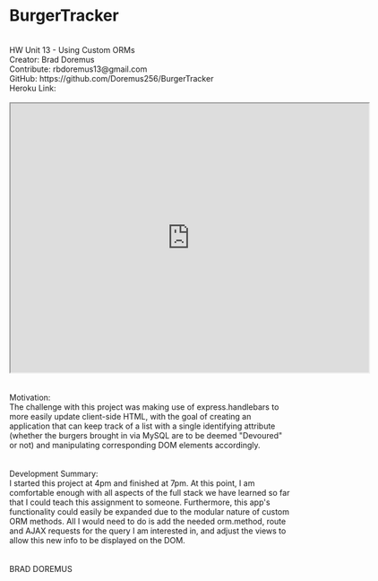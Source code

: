 # BurgerTracker
<br>
HW Unit 13 - Using Custom ORMs
<br>
Creator: Brad Doremus
<br>
Contribute: rbdoremus13@gmail.com
<br>
GitHub: https://github.com/Doremus256/BurgerTracker
<br>
Heroku Link: 
<br>
<br>
<iframe src="https://drive.google.com/file/d/1bW0GMzoUywjEavqYgzdQ-Ugvmum9ek3z/preview" width="640" height="480">Walkthrough Video</iframe>
<br>
<br>
<br>
Motivation: 
<br>
The challenge with this project was making use of express.handlebars to more easily update client-side HTML, with the goal of creating an application that can keep track of a list with a single identifying attribute (whether the burgers brought in via MySQL are to be deemed "Devoured" or not) and manipulating corresponding DOM elements accordingly. 
<br>
<br>
<br>
Development Summary:
<br>
I started this project at 4pm and finished at 7pm. At this point, I am comfortable enough with all aspects of the full stack we have learned so far that I could teach this assignment to someone. Furthermore, this app's functionality could easily be expanded due to the modular nature of custom ORM methods. All I would need to do is add the needed orm.method, route and AJAX requests for the query I am interested in, and adjust the views to allow this new info to be displayed on the DOM. 
<br>
<br>
<br>
BRAD DOREMUS

